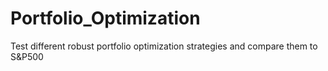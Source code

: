# Portfolio_Optimization
Test different robust portfolio optimization strategies and compare them to S&amp;P500
